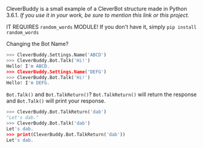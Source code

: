 CleverBuddy is a small example of a CleverBot structure made in Python 3.6.1.
*If you use it in your work, be sure to mention this link or this project.*


IT REQUIRES `random_words` MODULE! If you don't have it, simply `pip install random_words`


Changing the Bot Name?

```python
>>> CleverBuddy.Settings.Name('ABCD')
>>> CleverBuddy.Bot.Talk('Hi!')
Hello! I'm ABCD.
>>> CleverBuddy.Settings.Name('DEFG')
>>> CleverBuddy.Bot.Talk('Hi!')
Hello! I'm DEFG.
```

`Bot.Talk()` and `Bot.TalkReturn()`? `Bot.TalkReturn()` will return the response and `Bot.Talk()` will print your response.

```python
>>> CleverBuddy.Bot.TalkReturn('dab')
"Let's dab."
>>> CleverBuddy.Bot.Talk('dab')
Let's dab.
>>> print(CleverBuddy.Bot.TalkReturn('dab'))
Let's dab.
```
